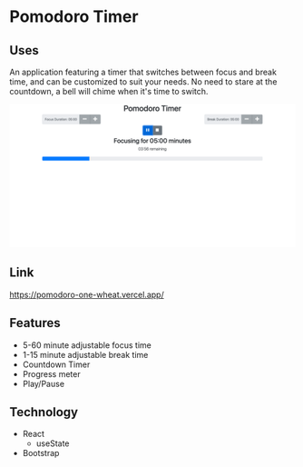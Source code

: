 # Pomodoro Timer

## Uses

An application featuring a timer that switches between focus and break time, and can be customized to suit your needs. No need to stare at the countdown, a bell will chime when it's time to switch. 

![A screen shot of my Pomodoro Timer App](/public/images/Pomodoro.png "Pomodoro Timer")

## Link

https://pomodoro-one-wheat.vercel.app/


## Features

*  5-60 minute adjustable focus time  
*  1-15 minute adjustable break time  
*  Countdown Timer  
*  Progress meter  
*  Play/Pause

## Technology

*  React
   *  useState
*  Bootstrap
